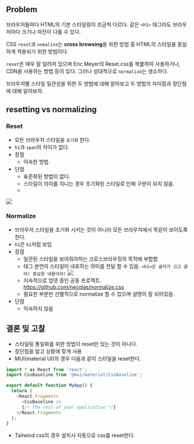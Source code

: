 ## Problem
브라우저들마다 HTML의 기본 스타일링이 조금씩 다르다. 
같은 `<h1>` 태그라도 브라우저마다 크기나 마진이 다를 수 있다. 

CSS `reset`과 `nomalize`는 **cross browsing**을 위한 방법 중 HTML의 스타일을 동일하게 적용되기 위한 방법이다.

`reset`은 매우 잘 알려저 있으며 Eric Meyer의 Reset.css를 복붙하여 사용하거나, CDN을 사용하는 방법 등이 있다. 
그러나 상대적으로 `normalize`는 생소하다.

브라우저별 스타일 일관성을 위한 두 방법에 대해 알아보고 두 방법의 차이점과 장단점에 대해 알아보자.

## resetting vs normalizing

### Reset
- 모든 브라우저 스타일을 `초기화` 한다.
- `h1`과 `span`의 차이가 없다.
- 장점
  - 익숙한 방법. 
- 단점
  - 표준화된 방법이 없다.
  - 스타일이 의미를 지니는 경우 초기화된 스타일로 인해 구분이 되지 않음.
  - 
![](https://velog.velcdn.com/images/junsgk/post/896794f9-8bc6-4981-bdc4-99eff5d13790/image.png)

### Normalize
- 브라우저 스타일을 초기화 시키는 것이 아니라 모든 브라우저에서 똑같이 보이도록 한다. 
- `h1`은 `h1`처럼 보임
- 장점
  - 일관된 스타일을 보여줘야하는 크로스브라우징의 목적에 부합함
  - 태그 본연의 스타일이 내포하는 의미를 전달 할 수 있음. `<h1>은 글자가 크고 굵어! 중요한 내용이야!`
![](https://velog.velcdn.com/images/junsgk/post/5cda6f3a-c159-432d-b8a2-8d6ac659d8aa/image.png)
  - 지속적으로 업뎃 중인 공동 프로젝트.
  https://github.com/necolas/normalize.css
  - 필요한 부분만 선별적으로 normalize 할 수 있으며 설명이 잘 되어있음.
- 단점
  - 익숙하지 않음
  
## 결론 및 고찰
- 스타일링 통일화를 위한 방법이 reset만 있는 것이 아니다.
- 장단점을 알고 상황에 맞게 사용
- MUI(material UI)의 경우 다음과 같이 스타일을 reset한다.
```js
import * as React from 'react';
import CssBaseline from '@mui/material/CssBaseline';

export default function MyApp() {
  return (
    <React.Fragment>
      <CssBaseline />
      {/* The rest of your application */}
    </React.Fragment>
  );
}
```
- Tailwind css의 경우 설치시 자동으로 css를 reset한다.
